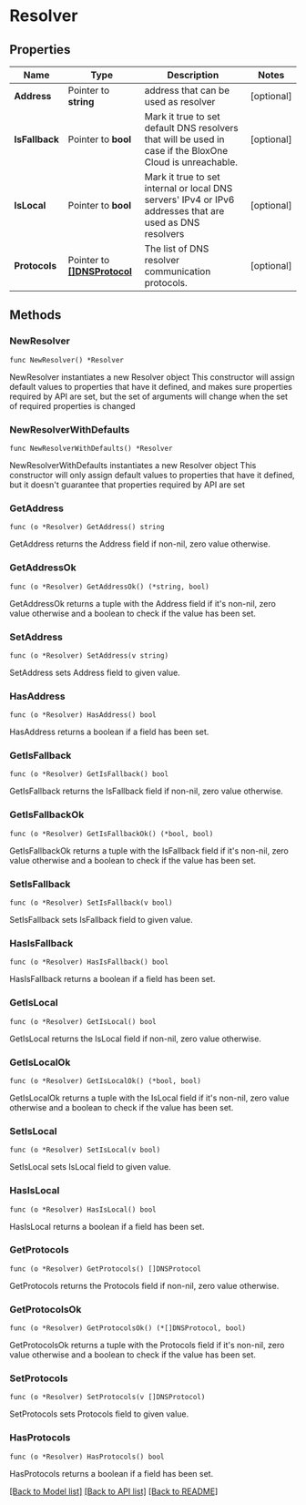 # Resolver

## Properties

Name | Type | Description | Notes
------------ | ------------- | ------------- | -------------
**Address** | Pointer to **string** | address that can be used as resolver | [optional] 
**IsFallback** | Pointer to **bool** | Mark it true to set default DNS resolvers that will be used in case if the BloxOne Cloud is unreachable. | [optional] 
**IsLocal** | Pointer to **bool** | Mark it true to set internal or local DNS servers&#39; IPv4 or IPv6 addresses that are used as DNS resolvers | [optional] 
**Protocols** | Pointer to [**[]DNSProtocol**](DNSProtocol.md) | The list of DNS resolver communication protocols. | [optional] 

## Methods

### NewResolver

`func NewResolver() *Resolver`

NewResolver instantiates a new Resolver object
This constructor will assign default values to properties that have it defined,
and makes sure properties required by API are set, but the set of arguments
will change when the set of required properties is changed

### NewResolverWithDefaults

`func NewResolverWithDefaults() *Resolver`

NewResolverWithDefaults instantiates a new Resolver object
This constructor will only assign default values to properties that have it defined,
but it doesn't guarantee that properties required by API are set

### GetAddress

`func (o *Resolver) GetAddress() string`

GetAddress returns the Address field if non-nil, zero value otherwise.

### GetAddressOk

`func (o *Resolver) GetAddressOk() (*string, bool)`

GetAddressOk returns a tuple with the Address field if it's non-nil, zero value otherwise
and a boolean to check if the value has been set.

### SetAddress

`func (o *Resolver) SetAddress(v string)`

SetAddress sets Address field to given value.

### HasAddress

`func (o *Resolver) HasAddress() bool`

HasAddress returns a boolean if a field has been set.

### GetIsFallback

`func (o *Resolver) GetIsFallback() bool`

GetIsFallback returns the IsFallback field if non-nil, zero value otherwise.

### GetIsFallbackOk

`func (o *Resolver) GetIsFallbackOk() (*bool, bool)`

GetIsFallbackOk returns a tuple with the IsFallback field if it's non-nil, zero value otherwise
and a boolean to check if the value has been set.

### SetIsFallback

`func (o *Resolver) SetIsFallback(v bool)`

SetIsFallback sets IsFallback field to given value.

### HasIsFallback

`func (o *Resolver) HasIsFallback() bool`

HasIsFallback returns a boolean if a field has been set.

### GetIsLocal

`func (o *Resolver) GetIsLocal() bool`

GetIsLocal returns the IsLocal field if non-nil, zero value otherwise.

### GetIsLocalOk

`func (o *Resolver) GetIsLocalOk() (*bool, bool)`

GetIsLocalOk returns a tuple with the IsLocal field if it's non-nil, zero value otherwise
and a boolean to check if the value has been set.

### SetIsLocal

`func (o *Resolver) SetIsLocal(v bool)`

SetIsLocal sets IsLocal field to given value.

### HasIsLocal

`func (o *Resolver) HasIsLocal() bool`

HasIsLocal returns a boolean if a field has been set.

### GetProtocols

`func (o *Resolver) GetProtocols() []DNSProtocol`

GetProtocols returns the Protocols field if non-nil, zero value otherwise.

### GetProtocolsOk

`func (o *Resolver) GetProtocolsOk() (*[]DNSProtocol, bool)`

GetProtocolsOk returns a tuple with the Protocols field if it's non-nil, zero value otherwise
and a boolean to check if the value has been set.

### SetProtocols

`func (o *Resolver) SetProtocols(v []DNSProtocol)`

SetProtocols sets Protocols field to given value.

### HasProtocols

`func (o *Resolver) HasProtocols() bool`

HasProtocols returns a boolean if a field has been set.


[[Back to Model list]](../README.md#documentation-for-models) [[Back to API list]](../README.md#documentation-for-api-endpoints) [[Back to README]](../README.md)


